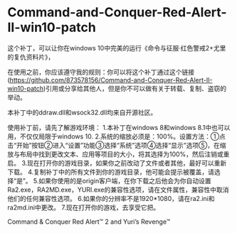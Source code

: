 # Command-and-Conquer-Red-Alert-II-win10-patch

这个补丁，可以让你在windows 10中完美的运行《命令与征服·红色警戒2+尤里的复仇资料片》，

在使用之前，你应该遵守我的规则：你可以将这个补丁通过这个链接(https://github.com/873578156/Command-and-Conquer-Red-Alert-II-win10-patch)引用或分享给其他人，但是你不可以做有关于转载、复制、盗窃的举动。

本补丁中的ddraw.dll和wsock32.dll均来自开源社区。

使用补丁前，请先了解游戏环境：
  1.本补丁在windows 8和windows 8.1中也可以用，不仅仅局限于windows 10.
  2.系统的缩放必须是：100%。设置方法：①点击“开始”按钮②进入“设置”功能③选择“系统”选项④选择“显示”选项⑤，在缩放与布局中找到更改文本、应用等项目的大小，将其选择为100%，然后注销或重启。
  3.现在打开你的游戏目录，如果你之前改动了文件或者其他，最好可以重新下载。
  4.复制补丁中的所有文件到你的游戏目录，他可能会提示被覆盖，请选择“是”。
  5.如果你使用的是origin客户端，在你下载之后他会为你自动设置Ra2.exe，RA2MD.exe，YURI.exe的兼容性选项，请在文件属性，兼容性中取消他们的任何兼容性选项。
  6.如果你的分辨率不是1920*1080，请在ra2.ini和ra2md.ini中更改。
  7.现在打开你的游戏，去享受它把。

Command & Conquer Red Alert™ 2 and Yuri’s Revenge™
